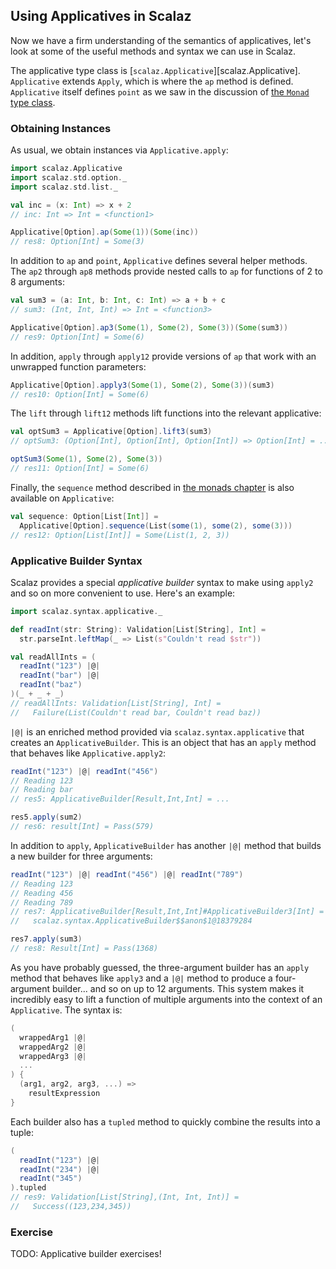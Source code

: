 ## Using Applicatives in Scalaz

Now we have a firm understanding of the semantics of applicatives,
let's look at some of the useful methods and syntax we can use in Scalaz.

The applicative type class is [`scalaz.Applicative`][scalaz.Applicative].
`Applicative` extends `Apply`, which is where the `ap` method is defined.
`Applicative` itself defines `point` as we saw in the discussion of
[the `Monad` type class](#monad-type-class).

### Obtaining Instances

As usual, we obtain instances via `Applicative.apply`:

~~~ scala
import scalaz.Applicative
import scalaz.std.option._
import scalaz.std.list._

val inc = (x: Int) => x + 2
// inc: Int => Int = <function1>

Applicative[Option].ap(Some(1))(Some(inc))
// res8: Option[Int] = Some(3)
~~~

In addition to `ap` and `point`, `Applicative` defines several helper methods. The `ap2` through `ap8` methods provide nested calls to `ap` for functions of 2 to 8 arguments:

~~~ scala
val sum3 = (a: Int, b: Int, c: Int) => a + b + c
// sum3: (Int, Int, Int) => Int = <function3>

Applicative[Option].ap3(Some(1), Some(2), Some(3))(Some(sum3))
// res9: Option[Int] = Some(6)
~~~

In addition, `apply` through `apply12` provide versions of `ap` that work with an unwrapped function parameters:

~~~ scala
Applicative[Option].apply3(Some(1), Some(2), Some(3))(sum3)
// res10: Option[Int] = Some(6)
~~~

The `lift` through `lift12` methods lift functions into the relevant applicative:

~~~ scala
val optSum3 = Applicative[Option].lift3(sum3)
// optSum3: (Option[Int], Option[Int], Option[Int]) => Option[Int] = ...

optSum3(Some(1), Some(2), Some(3))
// res11: Option[Int] = Some(6)
~~~

Finally, the `sequence` method described in [the monads chapter](#monad-type-class) is also available on `Applicative`:

~~~ scala
val sequence: Option[List[Int]] =
  Applicative[Option].sequence(List(some(1), some(2), some(3)))
// res12: Option[List[Int]] = Some(List(1, 2, 3))
~~~

### Applicative Builder Syntax

Scalaz provides a special *applicative builder* syntax to make using `apply2` and so on more convenient to use. Here's an example:

~~~ scala
import scalaz.syntax.applicative._

def readInt(str: String): Validation[List[String], Int] =
  str.parseInt.leftMap(_ => List(s"Couldn't read $str"))

val readAllInts = (
  readInt("123") |@|
  readInt("bar") |@|
  readInt("baz")
)(_ + _ + _)
// readAllInts: Validation[List[String], Int] =
//   Failure(List(Couldn't read bar, Couldn't read baz))
~~~

`|@|` is an enriched method provided via `scalaz.syntax.applicative` that creates an `ApplicativeBuilder`. This is an object that has an `apply` method that behaves like `Applicative.apply2`:

~~~ scala
readInt("123") |@| readInt("456")
// Reading 123
// Reading bar
// res5: ApplicativeBuilder[Result,Int,Int] = ...

res5.apply(sum2)
// res6: result[Int] = Pass(579)
~~~

In addition to `apply`, `ApplicativeBuilder` has another `|@|` method that builds a new builder for three arguments:

~~~ scala
readInt("123") |@| readInt("456") |@| readInt("789")
// Reading 123
// Reading 456
// Reading 789
// res7: ApplicativeBuilder[Result,Int,Int]#ApplicativeBuilder3[Int] = ↩
//   scalaz.syntax.ApplicativeBuilder$$anon$1@18379284

res7.apply(sum3)
// res8: Result[Int] = Pass(1368)
~~~

As you have probably guessed, the three-argument builder has an `apply` method that behaves like `apply3` and a `|@|` method to produce a four-argument builder... and so on up to 12 arguments. This system makes it incredibly easy to lift a function of multiple arguments into the context of an `Applicative`. The syntax is:

~~~ scala
(
  wrappedArg1 |@|
  wrappedArg2 |@|
  wrappedArg3 |@|
  ...
) {
  (arg1, arg2, arg3, ...) =>
    resultExpression
}
~~~

Each builder also has a `tupled` method to quickly combine the results into a tuple:

~~~ scala
(
  readInt("123") |@|
  readInt("234") |@|
  readInt("345")
).tupled
// res9: Validation[List[String],(Int, Int, Int)] =
//   Success((123,234,345))
~~~

### Exercise

<div class="callout callout-danger">
  TODO: Applicative builder exercises!
</div>
